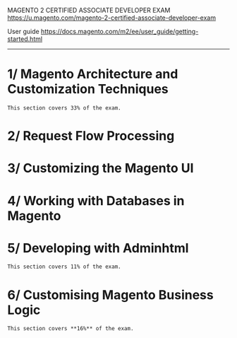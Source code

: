 MAGENTO 2 CERTIFIED ASSOCIATE DEVELOPER EXAM
	https://u.magento.com/magento-2-certified-associate-developer-exam

User guide
	https://docs.magento.com/m2/ee/user_guide/getting-started.html

---------------------------------------------------------------------------------------
# 1/ Magento Architecture and Customization Techniques
	This section covers 33% of the exam.

# 2/ Request Flow Processing
# 3/ Customizing the Magento UI
# 4/ Working with Databases in Magento

# 5/ Developing with Adminhtml
	This section covers 11% of the exam.

# 6/ Customising Magento Business Logic
	This section covers **16%** of the exam.